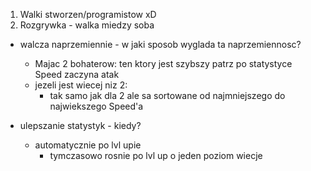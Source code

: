 1. Walki  stworzen/programistow xD
2. Rozgrywka - walka miedzy soba
- walcza naprzemiennie - w jaki sposob wyglada ta naprzemiennosc?
	- Majac 2 bohaterow:
	ten ktory jest szybszy patrz po statystyce Speed zaczyna atak
	- jezeli jest wiecej niz 2:
		- tak samo jak dla 2 ale sa sortowane od najmniejszego do najwiekszego Speed'a

-  ulepszanie statystyk - kiedy?
	- automatycznie po lvl upie 
		- tymczasowo rosnie po lvl up  o jeden poziom wiecje